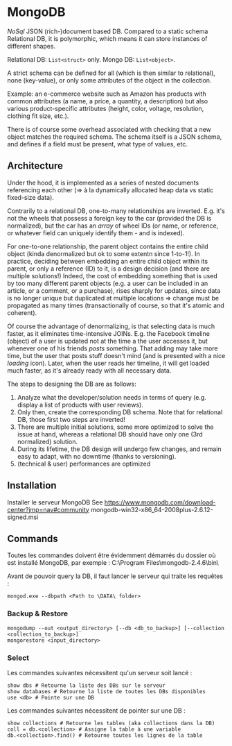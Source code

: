 # MongoDB

_NoSql_ JSON (rich-)document based DB.
Compared to a static schema Relational DB, it is polymorphic, which means it can store instances of different shapes.

Relational DB: `List<struct>` only.
Mongo DB: `List<object>`.

A strict schema can be defined for all (which is then similar to relational), none (key-value), or only some attributes of the object in the collection.

Example: an e-commerce website such as Amazon has products with common attributes (a name, a price, a quantity, a description) but also various product-specific attributes (height, color, voltage, resolution, clothing fit size, etc.).

There is of course some overhead associated with checking that a new object matches the required schema.
The schema itself is a JSON schema, and defines if a field must be present, what type of values, etc.

## Architecture

Under the hood, it is implemented as a series of nested documents referencing each other (=> à la dynamically allocated heap data vs static fixed-size data).

Contrarily to a relational DB, one-to-many relationships are inverted.
E.g. it's not the wheels that possess a foreign key to the car (provided the DB is normalized), but the car has an _array_ of wheel IDs (or name, or reference, or whatever field can uniquely identify them - and is indexed).

For one-to-one relationship, the parent object contains the entire child object (kinda denormalized but ok to some extentn since 1-to-1!).
In practice, deciding between embedding an entire child object within its parent, or only a reference (ID) to it, is a design decision (and there are multiple solutions!)
Indeed, the cost of embedding something that is used by too many different parent objects (e.g. a user can be included in an article, or a comment, or a purchase), rises sharply for updates, since data is no longer unique but duplicated at multiple locations => change must be propagated as many times (transactionally of course, so that it's atomic and coherent).

Of course the advantage of denormalizing, is that selecting data is much faster, as it eliminates time-intensive JOINs.
E.g. the Facebook timeline (object) of a user is updated not at the time a the user accesses it, but whenever one of his friends _posts_ something. That adding may take more time, but the user that posts stuff doesn't mind (and is presented with a nice _loading_ icon). Later, when the user reads her timeline, it will get loaded much faster, as it's already ready with all necessary data.

The steps to designing the DB are as follows:

1. Analyze what the developer/solution needs in terms of query (e.g. display a list of products with user reviews).
2. Only then, create the corresponding DB schema. Note that for relational DB, those first two steps are inverted!
3. There are multiple initial solutions, some more optimized to solve the issue at hand, whereas a relational DB should have only one (3rd normalized) solution.
4. During its lifetime, the DB design will undergo few changes, and remain easy to adapt, with no downtime (thanks to versioning).
5. (technical & user) performances are optimized

## Installation

Installer le serveur MongoDB
See <https://www.mongodb.com/download-center?jmp=nav#community>
mongodb-win32-x86_64-2008plus-2.6.12-signed.msi

## Commands

Toutes les commandes doivent être évidemment démarrés du dossier où est installé MongoDB, par exemple :
C:\Program Files\mongodb-2.4.6\bin\

Avant de pouvoir query la DB, il faut lancer le serveur qui traite les requêtes :

    mongod.exe --dbpath <Path to \DATA\ folder>

### Backup & Restore

    mongodump --out <output_directory> [--db <db_to_backup>] [--collection <collection_to_backup>]
    mongorestore <input_directory>

### Select

Les commandes suivantes nécessitent qu'un serveur soit lancé :

    show dbs # Retourne la liste des DBs sur le serveur
    show databases # Retourne la liste de toutes les DBs disponibles
    use <db> # Pointe sur une DB

Les commandes suivantes nécessitent de pointer sur une DB :

    show collections # Retourne les tables (aka collections dans la DB)
    coll = db.<collection> # Assigne la table à une variable
    db.<collection>.find() # Retourne toutes les lignes de la table